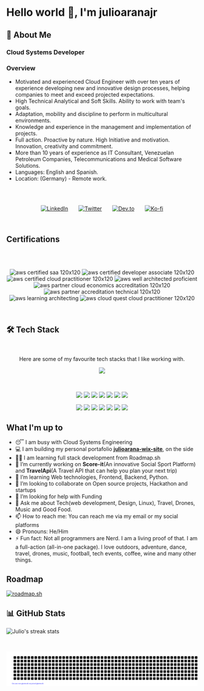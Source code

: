 # Hello world 👋, I'm julioaranajr

## 💫 About Me

### Cloud Systems Developer

### **Overview**

- Motivated and experienced Cloud Engineer with over ten years of experience developing new and innovative design processes, helping companies to meet and exceed  projected expectations.
- High Technical Analytical and Soft Skills. Ability to work with team's goals.
- Adaptation, mobility and discipline to perform in multicultural environments.
- Knowledge and experience in the management and implementation of projects.
- Full action. Proactive by nature. High Initiative and motivation. Innovation, creativity and commitment.
- More than 10 years of experience as IT Consultant, Venezuelan Petroleum Companies, Telecommunications and Medical Software Solutions.
- Languages: English and Spanish.
- Location: (Germany) - Remote work.

<br />

<br />

<p align="center">
  <a href="https://www.linkedin.com/in/julioarana"><img width="32px" alt="LinkedIn" title="LinkedIn" src="https://iili.io/2bx2q1p.png"/></a>
  &#8287;&#8287;&#8287;&#8287;&#8287;
  <a href="https://twitter.com/julioaranajr"><img width="32px" alt="Twitter" title="Twitter" src="https://iili.io/2bx2BrN.png"/></a>
  &#8287;&#8287;&#8287;&#8287;&#8287;
  <a href="https://dev.to/julioaranajr"><img width="32px" alt="Dev.to" title="Julio Arana Jr. Dev.to" src="https://iili.io/2bx2fBR.png"></a>
  &#8287;&#8287;&#8287;&#8287;&#8287;
  <a href="https://ko-fi.com/julioaranajr"><img width="32px" alt="Ko-fi" title="Buy me a coffee" src="https://iili.io/2bx2n2I.png"/></a>
</p>

<br />

## Certifications

<br />

<br />

<p align="center">
<img src="https://iili.io/2bxq4dQ.png" alt="aws certified saa 120x120" border="0">
<img src="https://iili.io/2bxq67V.png" alt="aws certified developer associate 120x120" border="0">
<img src="https://iili.io/2bxqPkB.png" alt="aws certified cloud practitioner 120x120" border="0">
<img src="https://iili.io/2bxqU1j.png" alt="aws well architected proficient" border="0">
<img src="https://iili.io/2bxqSqb.png" alt="aws partner cloud economics accreditation 120x120" border="0">
<img src="https://iili.io/2bxqvLu.png" alt="aws partner accreditation technical 120x120" border="0">
<br />
<img src="https://iili.io/2bxqkXe.png" alt="aws learning architecting" border="0">
<img src="https://iili.io/2bxqgrx.png" alt="aws cloud quest cloud practitioner 120x120" border="0">
</p>

<br />

## 🛠️ Tech Stack

<br />

<p align="center">Here are some of my favourite tech stacks that I like working with.</p>

<p align="center">
  <a href="https://julioaranajr.com">
    <img src="https://skillicons.dev/icons?i=devto,stackoverflow,ubuntu,debian,vscode,bash,markdown,github,git,gitlab,githubactions,aws,gcp,azure,py,anaconda,django,flask,htmx,docker,sqlite,postgres,mysql,mongodb,postman,fastapi,graphql&theme=dark&perline=9" />
  </a>
</p>

<br />

<p align="center">
  <img src="https://img.shields.io/badge/Java-CB3837?style=for-the-badge&logo=java&logoColor=white" />
  <img src="https://img.shields.io/badge/PHP-777BB4?style=for-the-badge&logo=php&logoColor=white" />
  <img src="https://img.shields.io/badge/JavaScript-F7DF1E?style=for-the-badge&logo=javascript&logoColor=black" />
  <img src="https://img.shields.io/badge/HTML5-E34F26?style=for-the-badge&logo=html5&logoColor=white" />
  <img src="https://img.shields.io/badge/CSS3-1572B6?style=for-the-badge&logo=css3&logoColor=white" />
  <img src="https://img.shields.io/badge/React-61DAFB?style=for-the-badge&logo=react&logoColor=black" />
  <img src="https://img.shields.io/badge/Node.js-339933?style=for-the-badge&logo=node.js&logoColor=white" />
</p>

<p align="center">
  <img src="https://img.shields.io/badge/jQuery-0769AD?style=for-the-badge&logo=jquery&logoColor=white" />
  <img src="https://img.shields.io/badge/json-000000?style=for-the-badge&logo=json&logoColor=white" />
  <img src="https://img.shields.io/badge/jwt-000000?style=for-the-badge&logo=JSON Web Tokens&logoColor=white" />
  <img src="https://img.shields.io/badge/npm-CB3837?style=for-the-badge&logo=npm&logoColor=white" />
  <img src="https://img.shields.io/badge/Git-F05032?style=for-the-badge&logo=git&logoColor=white" />
  <img src="https://img.shields.io/badge/Netlify-00C7B7?style=for-the-badge&logo=netlify&logoColor=white" />
  <img src="https://img.shields.io/badge/Heroku-430098?style=for-the-badge&logo=heroku&logoColor=white" />
</p>

## What I'm up to

- 😴 I am busy with Cloud Systems Engineering
- 💻 I am building my personal portafolio **[julioarana-wix-site](https://julioaranajr.wixsite.com/index)**, on the side
- 👩‍💻 I am learning full stack development from Roadmap.sh
- 🔭 I’m currently working on **Score-it**(An innovative Social Sport Platform) and **TravelApi**(A Travel API that can help you plan your next trip)
- 🌱 I’m learning Web technologies, Frontend, Backend, Python.
- 👯 I’m looking to collaborate on Open source projects, Hackathon and startups
- 🤔 I’m looking for help with Funding
- 💬 Ask me about Tech(web development, Design, Linux), Travel, Drones, Music and Good Food.
- 📫 How to reach me: You can reach me via my email or my social platforms
- 😄 Pronouns: He/Him
- ⚡ Fun fact: Not all programmers are Nerd. I am a living proof of that. I am a full-action (all-in-one package). I love outdoors, adventure, dance, travel, drones, music, football, tech events, coffee, wine and many other things.

## Roadmap

[![roadmap.sh](https://roadmap.sh/card/wide/67a78362f863343482de8614?variant=dark)](https://roadmap.sh)

## 📊 GitHub Stats

![Julio's streak stats](https://github-readme-streak-stats.herokuapp.com/?user=julioaranajr&theme=dark&hide_border=true)

<br/>

[![Julio's gitartwork](gitartwork.svg)](https://github.com/julioaranajr)
